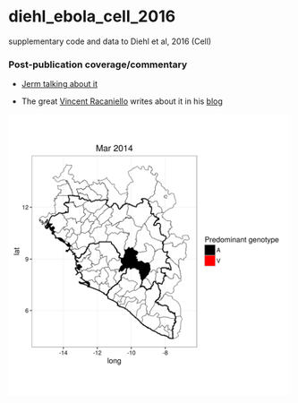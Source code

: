 # diehl_ebola_cell_2016
supplementary code and data to Diehl et al, 2016 (Cell)

### Post-publication coverage/commentary

- [Jerm talking about it](https://youtu.be/fQpMCIW_63M)

- The great [Vincent Racaniello](http://www.microbiology.columbia.edu/faculty/racaniello.html) writes about it in his [blog](http://www.virology.ws/2016/11/03/increased-infectivity-of-ebola-virus-glycoprotein-from-west-africa/)

![Animation](https://github.com/maxbiostat/diehl_ebola_cell_2016/blob/master/plots/GP82_animation/GP82_1monthsWindow.gif)

